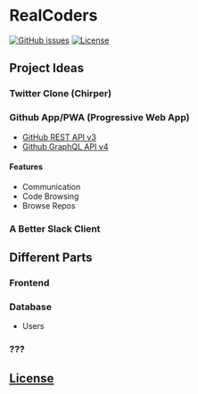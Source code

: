 # RealCoders
[![GitHub issues](https://img.shields.io/github/issues/dunstontc/PROJECT.svg)](https://github.com/dunstontc/PROJECT/issues)
[![License](https://img.shields.io/github/license/dunstontc/PROJECT.svg)](https://github.com/dunstontc/PROJECT/blob/master/LICENSE)

## Project Ideas

### Twitter Clone (Chirper)

### Github App/PWA (Progressive Web App)
- [GitHub REST API v3](https://developer.github.com/v3/)
- [Github GraphQL API v4](https://developer.github.com/v4/)

#### Features
- Communication
- Code Browsing
- Browse Repos

### A Better Slack Client


## Different Parts

### Frontend

### Database
- Users

### ???

## [License](https://github.com/dunstontc/PROJECT/blob/master/LICENSE)

